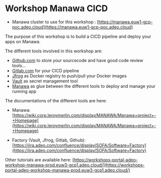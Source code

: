 # Workshop Manawa CICD

<!---
* Workshop your are following       : [https://github.com/adeo/Manawa-workshops.git](https://github.com/adeo/Manawa-workshops.git)
-->
* Manawa cluster to use for this workshop : [https://manawa.euw1-gcp-poc.adeo.cloud](https://manawa.euw1-gcp-poc.adeo.cloud)


The purpose of this workshop is to build a CICD pipeline and deploy your apps on Manawa.


The different tools involved in this workshop are: 

* [Github.com](https://gitlab.com) to store your sourcecode and have good code review tools...
* [Gitlab.com](http://github.com) for your CICD pipeline
* [Jfrog](https://adeo.jfrog.io) as Docker registry to push/pull your Docker images
* [Vault](https://vault.factory.adeo.cloud/ui/) as secret management tool 
* [Manawa](https://manawa.euw1-gcp-poc.adeo.cloud) as glue between the different tools to deploy and manage your running app 


The documentations of the different tools are here: 

* Manawa: 
[https://wiki.corp.leroymerlin.com/display/MANAWA/Manawa+project+-+Homepage](https://wiki.corp.leroymerlin.com/display/MANAWA/Manawa+project+-+Homepage)

* Factory (Vault, Jfrog, Gitlab, Github):
[https://jira.adeo.com/confluence/display/SOFA/Software+Factory](https://jira.adeo.com/confluence/display/SOFA/Software+Factory)


Other tutorials are available here: 
[https://workshops-portal-adeo-workshop-manawa-prod.euw3-gcp1.adeo.cloud/](https://workshops-portal-adeo-workshop-manawa-prod.euw3-gcp1.adeo.cloud/)
